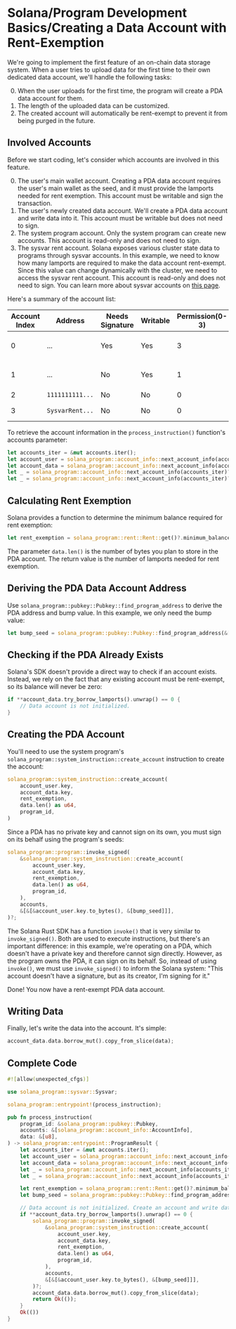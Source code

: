 # Solana/Program Development Basics/Creating a Data Account with Rent-Exemption

We're going to implement the first feature of an on-chain data storage system. When a user tries to upload data for the first time to their own dedicated data account, we'll handle the following tasks:

0. When the user uploads for the first time, the program will create a PDA data account for them.
0. The length of the uploaded data can be customized.
0. The created account will automatically be rent-exempt to prevent it from being purged in the future.

## Involved Accounts

Before we start coding, let's consider which accounts are involved in this feature.

0. The user's main wallet account. Creating a PDA data account requires the user's main wallet as the seed, and it must provide the lamports needed for rent exemption. This account must be writable and sign the transaction.
0. The user's newly created data account. We'll create a PDA data account and write data into it. This account must be writable but does not need to sign.
0. The system program account. Only the system program can create new accounts. This account is read-only and does not need to sign.
0. The sysvar rent account. Solana exposes various cluster state data to programs through sysvar accounts. In this example, we need to know how many lamports are required to make the data account rent-exempt. Since this value can change dynamically with the cluster, we need to access the sysvar rent account. This account is read-only and does not need to sign. You can learn more about sysvar accounts on [this page](https://docs.anza.xyz/runtime/sysvars).

Here's a summary of the account list:

| Account Index |     Address     | Needs Signature | Writable | Permission(0-3) |         Role          |
| ------------- | --------------- | --------------- | -------- | --------------- | --------------------- |
| 0             | ...             | Yes             | Yes      | 3               | User's regular wallet |
| 1             | ...             | No              | Yes      | 1               | User's data account   |
| 2             | `1111111111...` | No              | No       | 0               | System                |
| 3             | `SysvarRent...` | No              | No       | 0               | Sysvar rent           |

To retrieve the account information in the `process_instruction()` function's accounts parameter:

```rs
let accounts_iter = &mut accounts.iter();
let account_user = solana_program::account_info::next_account_info(accounts_iter)?;
let account_data = solana_program::account_info::next_account_info(accounts_iter)?;
let _ = solana_program::account_info::next_account_info(accounts_iter)?; // Program system
let _ = solana_program::account_info::next_account_info(accounts_iter)?; // Program sysvar rent
```

## Calculating Rent Exemption

Solana provides a function to determine the minimum balance required for rent exemption:

```rs
let rent_exemption = solana_program::rent::Rent::get()?.minimum_balance(data.len());
```

The parameter `data.len()` is the number of bytes you plan to store in the PDA account. The return value is the number of lamports needed for rent exemption.

## Deriving the PDA Data Account Address

Use `solana_program::pubkey::Pubkey::find_program_address` to derive the PDA address and bump value. In this example, we only need the bump value:

```rs
let bump_seed = solana_program::pubkey::Pubkey::find_program_address(&[&account_user.key.to_bytes()], program_id).1;
```

## Checking if the PDA Already Exists

Solana's SDK doesn't provide a direct way to check if an account exists. Instead, we rely on the fact that any existing account must be rent-exempt, so its balance will never be zero:

```rs
if **account_data.try_borrow_lamports().unwrap() == 0 {
    // Data account is not initialized.
}
```

## Creating the PDA Account

You'll need to use the system program's `solana_program::system_instruction::create_account` instruction to create the account:

```rs
solana_program::system_instruction::create_account(
    account_user.key,
    account_data.key,
    rent_exemption,
    data.len() as u64,
    program_id,
)
```

Since a PDA has no private key and cannot sign on its own, you must sign on its behalf using the program's seeds:

```rs
solana_program::program::invoke_signed(
    &solana_program::system_instruction::create_account(
        account_user.key,
        account_data.key,
        rent_exemption,
        data.len() as u64,
        program_id,
    ),
    accounts,
    &[&[&account_user.key.to_bytes(), &[bump_seed]]],
)?;
```

The Solana Rust SDK has a function `invoke()` that is very similar to `invoke_signed()`. Both are used to execute instructions, but there's an important difference: in this example, we're operating on a PDA, which doesn't have a private key and therefore cannot sign directly. However, as the program owns the PDA, it can sign on its behalf. So, instead of using `invoke()`, we must use `invoke_signed()` to inform the Solana system: "This account doesn't have a signature, but as its creator, I'm signing for it."

Done! You now have a rent-exempt PDA data account.

## Writing Data

Finally, let's write the data into the account. It's simple:

```rs
account_data.data.borrow_mut().copy_from_slice(data);
```

## Complete Code

```rs
#![allow(unexpected_cfgs)]

use solana_program::sysvar::Sysvar;

solana_program::entrypoint!(process_instruction);

pub fn process_instruction(
    program_id: &solana_program::pubkey::Pubkey,
    accounts: &[solana_program::account_info::AccountInfo],
    data: &[u8],
) -> solana_program::entrypoint::ProgramResult {
    let accounts_iter = &mut accounts.iter();
    let account_user = solana_program::account_info::next_account_info(accounts_iter)?;
    let account_data = solana_program::account_info::next_account_info(accounts_iter)?;
    let _ = solana_program::account_info::next_account_info(accounts_iter)?; // Program system
    let _ = solana_program::account_info::next_account_info(accounts_iter)?; // Program sysvar rent

    let rent_exemption = solana_program::rent::Rent::get()?.minimum_balance(data.len());
    let bump_seed = solana_program::pubkey::Pubkey::find_program_address(&[&account_user.key.to_bytes()], program_id).1;

    // Data account is not initialized. Create an account and write data into it.
    if **account_data.try_borrow_lamports().unwrap() == 0 {
        solana_program::program::invoke_signed(
            &solana_program::system_instruction::create_account(
                account_user.key,
                account_data.key,
                rent_exemption,
                data.len() as u64,
                program_id,
            ),
            accounts,
            &[&[&account_user.key.to_bytes(), &[bump_seed]]],
        )?;
        account_data.data.borrow_mut().copy_from_slice(data);
        return Ok(());
    }
    Ok(())
}
```
